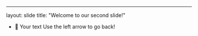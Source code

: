 
---
layout: slide
title: "Welcome to our second slide!"
- 🍦
Your text
Use the left arrow to go back!
